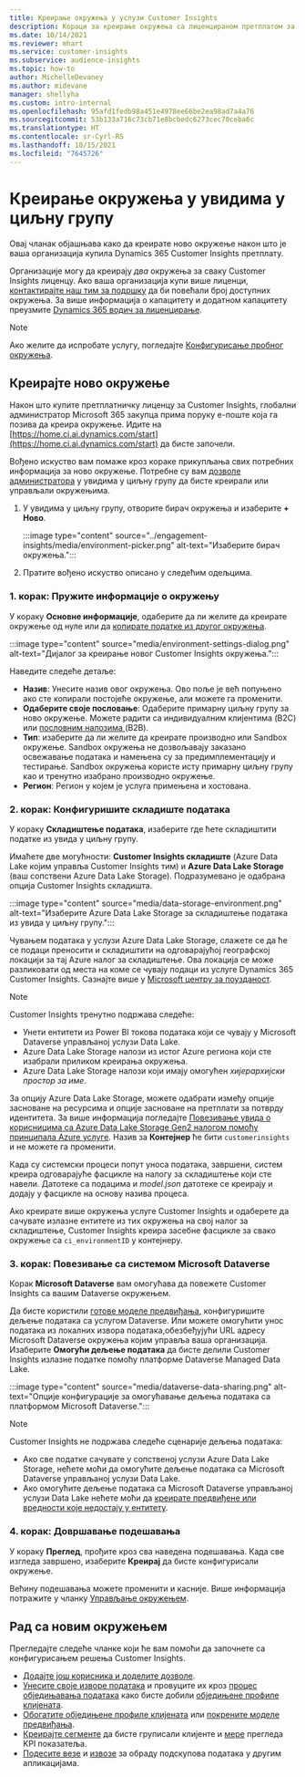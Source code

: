 ```yaml
---
title: Креирање окружења у услузи Customer Insights
description: Кораци за креирање окружења са лиценцираном претплатом за Dynamics 365 Customer Insights.
ms.date: 10/14/2021
ms.reviewer: mhart
ms.service: customer-insights
ms.subservice: audience-insights
ms.topic: how-to
author: MichelleDevaney
ms.author: midevane
manager: shellyha
ms.custom: intro-internal
ms.openlocfilehash: 95afd1fedb98a451e4978ee66be2ea98ad7a4a76
ms.sourcegitcommit: 53b133a716c73cb71e8bcbedc6273cec70ceba6c
ms.translationtype: HT
ms.contentlocale: sr-Cyrl-RS
ms.lasthandoff: 10/15/2021
ms.locfileid: "7645726"
---
```

# <a name="create-an-environment-in-audience-insights"></a>Креирање окружења у увидима у циљну групу

Овај чланак објашњава како да креирате ново окружење након што је ваша организација купила Dynamics 365 Customer Insights претплату. 

Организације могу да креирају *два* окружења за сваку Customer Insights лиценцу. Ако ваша организација купи више лиценци, [контактирајте наш тим за подршку](https://go.microsoft.com/fwlink/?linkid=2079641) да би повећали број доступних окружења. За више информација о капацитету и додатном капацитету преузмите [Dynamics 365 водич за лиценцирање](https://go.microsoft.com/fwlink/?LinkId=866544).

> [!NOTE]
> Ако желите да испробате услугу, погледајте [Конфигурисање пробног окружења](../trial-signup.md).

## <a name="create-a-new-environment"></a>Креирајте ново окружење

Након што купите претплатничку лиценцу за Customer Insights, глобални администратор Microsoft 365 закупца прима поруку е-поште која га позива да креира окружење. Идите на [https://home.ci.ai.dynamics.com/start](https://home.ci.ai.dynamics.com/start) да бисте започели. 

Вођено искуство вам помаже кроз кораке прикупљања свих потребних информација за ново окружење. Потребне су вам [дозволе администратора](permissions.md) у увидима у циљну групу да бисте креирали или управљали окружењима.

1. У увидима у циљну групу, отворите бирач окружења и изаберите **+ Ново**.
  
   :::image type="content" source="../engagement-insights/media/environment-picker.png" alt-text="Изаберите бирач окружења.":::

1. Пратите вођено искуство описано у следећим одељцима.

### <a name="step-1-provide-environment-information"></a>1. корак: Пружите информације о окружењу

У кораку **Основне информације**, одаберите да ли желите да креирате окружење од нуле или да [копирате податке из другог окружења](manage-environments.md#copy-the-environment-configuration).

   :::image type="content" source="media/environment-settings-dialog.png" alt-text="Дијалог за креирање новог Customer Insights окружења.":::

Наведите следеће детаље:
   - **Назив**: Унесите назив овог окружења. Ово поље је већ попуњено ако сте копирали постојеће окружење, али можете га променити.
   - **Одаберите своје пословање**: Одаберите примарну циљну групу за ново окружење. Можете радити са индивидуалним клијентима (B2C) или [пословним налозима ](work-with-business-accounts.md) (B2B).
   - **Тип**: изаберите да ли желите да креирате производно или Sandbox окружење. Sandbox окружења не дозвољавају заказано освежавање података и намењена су за предимплементацију и тестирање. Sandbox окружења користе исту примарну циљну групу као и тренутно изабрано производно окружење.
   - **Регион**: Регион у којем је услуга примењена и хостована.

### <a name="step-2-configure-data-storage"></a>2. корак: Конфигуришите складиште података

У кораку **Складиштење података**, изаберите где ћете складиштити податке из увида у циљну групу.

Имаћете две могућности: **Customer Insights складиште** (Azure Data Lake којим управља Customer Insights тим) и **Azure Data Lake Storage** (ваш сопствени Azure Data Lake Storage). Подразумевано је одабрана опција Customer Insights складишта.

:::image type="content" source="media/data-storage-environment.png" alt-text="Изаберите Azure Data Lake Storage за складиштење података из увида у циљну групу.":::

Чувањем података у услузи Azure Data Lake Storage, слажете се да ће се подаци преносити и складиштити на одговарајућој географској локацији за тај Azure налог за складиштење. Ова локација се може разликовати од места на коме се чувају подаци из услуге Dynamics 365 Customer Insights. Сазнајте више у [Microsoft центру за поузданост](https://www.microsoft.com/trust-center).

> [!NOTE]
> Customer Insights тренутно подржава следеће:
> - Унети ентитети из Power BI токова података који се чувају у Microsoft Dataverse управљаној услузи Data Lake.  
> - Azure Data Lake Storage налози из истог Azure региона који сте изабрали приликом креирања окружења.
> - Azure Data Lake Storage налози који имају омогућен *хијерархијски простор за име*.

За опцију Azure Data Lake Storage, можете одабрати између опције засноване на ресурсима и опције засноване на претплати за потврду идентитета. За више информација погледајте [Повезивање увида о корисницима са Azure Data Lake Storage Gen2 налогом помоћу принципала Azure услуге](connect-service-principal.md). Назив за **Контејнер** ће бити `customerinsights` и не можете га променити.

Када су системски процеси попут уноса података, завршени, систем креира одговарајуће фасцикле на налогу за складиштење који сте навели. Датотеке са подацима и *model.json* датотеке се креирају и додају у фасцикле на основу назива процеса.

Ако креирате више окружења услуге Customer Insights и одаберете да сачувате излазне ентитете из тих окружења на свој налог за складиштење, Customer Insights креира засебне фасцикле за свако окружење са `ci_environmentID` у контејнеру.

### <a name="step-3-connect-to-microsoft-dataverse"></a>3. корак: Повезивање са системом Microsoft Dataverse
   
Корак **Microsoft Dataverse** вам омогућава да повежете Customer Insights са вашим Dataverse окружењем.

Да бисте користили [готове моделе предвиђања](predictions-overview.md#out-of-box-models), конфигуришите дељење података са услугом Dataverse. Или можете омогућити унос података из локалних извора података,обезбеђујући URL адресу Microsoft Dataverse окружења којим управља ваша организација. Изаберите **Омогући дељење података** да бисте делили Customer Insights излазне податке помоћу платформе Dataverse Managed Data Lake.

:::image type="content" source="media/dataverse-data-sharing.png" alt-text="Опције конфигурације за омогућавање дељења података са платформом Microsoft Dataverse.":::

> [!NOTE]
> Customer Insights не подржава следеће сценарије дељења података:
> - Ако све податке сачувате у сопственој услузи Azure Data Lake Storage, нећете моћи да омогућите дељење података са Microsoft Dataverse управљаној услузи Data Lake.
> - Ако омогућите дељење података са Microsoft Dataverse управљаној услузи Data Lake нећете моћи да [креирате предвиђене или вредности које недостају у ентитету](predictions.md).

### <a name="step-4-finalize-the-settings"></a>4. корак: Довршавање подешавања

У кораку **Преглед**, прођите кроз сва наведена подешавања. Када све изгледа завршено, изаберите **Креирај** да бисте конфигурисали окружење. 

Већину подешавања можете променити и касније. Више информација потражите у чланку [Управљање окружењем](manage-environments.md).

## <a name="work-with-your-new-environment"></a>Рад са новим окружењем

Прегледајте следеће чланке који ће вам помоћи да започнете са конфигурисањем решења Customer Insights. 

- [Додајте још корисника и доделите дозволе](permissions.md).
- [Унесите своје изворе података](data-sources.md) и провуците их кроз [процес обједињавања података](data-unification.md) како бисте добили [обједињене профиле клијената](customer-profiles.md).
- [Обогатите обједињене профиле клијената](enrichment-hub.md) или [покрените моделе предвиђања](predictions-overview.md).
- [Креирајте сегменте](segments.md) да бисте груписали клијенте и [мере](measures.md) прегледа KPI показатеља.
- [Подесите везе](connections.md) и [извозе](export-destinations.md) за обраду подскупова података у другим апликацијама.
